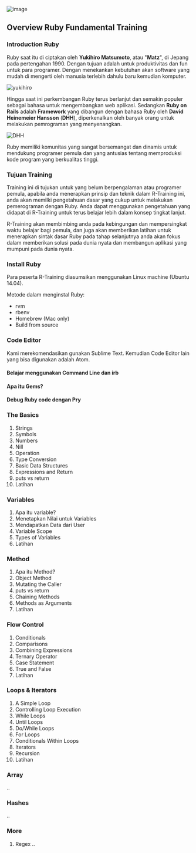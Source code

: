![image](http://res.cloudinary.com/medioxtra/image/upload/c_scale,h_340,w_700/v1493570591/hqdefault_uuru08.jpg)

## Overview Ruby Fundamental Training

### Introduction Ruby

Ruby saat itu di ciptakan oleh **Yukihiro Matsumoto**, atau "**Matz**", di Jepang pada pertengahan 1990. Dengan tujuan adalah untuk produktivitas dan fun untuk para programer. Dengan menekankan kebutuhan akan software yang mudah di mengerti oleh manusia terlebih dahulu baru kemudian komputer.

![yukihiro](http://res.cloudinary.com/medioxtra/image/upload/v1493570911/yukihiro-matsumoto_uj3nv9.jpg) 

Hingga saat ini perkembangan Ruby terus berlanjut dan semakin populer sebagai bahasa untuk mengembangkan web aplikasi. Sedangkan **Ruby on Rails** adalah **Framework** yang dibangun dengan bahasa Ruby oleh **David Heinemeier Hansson** (**DHH**), diperkenalkan oleh banyak orang untuk melakukan pemrograman yang menyenangkan.

![DHH](http://res.cloudinary.com/medioxtra/image/upload/c_scale,h_168,w_168/v1493571137/DHH_b9mdam.jpg)

Ruby memiliki komunitas yang sangat bersemangat dan dinamis untuk mendukung programer pemula dan yang antusias tentang memproduksi kode program yang berkualitas tinggi.

### Tujuan Training

Training ini di tujukan untuk yang belum berpengalaman atau programer pemula, apabila anda menerapkan prinsip dan teknik dalam R-Training ini, anda akan memilki pengetahuan dasar yang cukup untuk melakukan pemerograman dengan Ruby. Anda dapat menggunakan pengetahuan yang didapat di R-Training untuk terus belajar lebih dalam konsep tingkat lanjut. 

R-Training akan membimbing anda pada kebingungan dan mempersingkat waktu belajar bagi pemula, dan juga akan memberikan latihan untuk menerapkan sintak dasar Ruby pada tahap selanjutnya anda akan fokus dalam memberikan solusi pada dunia nyata dan membangun aplikasi yang mumpuni pada dunia nyata.

### Install Ruby

Para peserta R-Training diasumsikan menggunakan Linux machine (Ubuntu 14.04).

Metode dalam menginstal Ruby:

+ rvm
+ rbenv
+ Homebrew (Mac only)
+ Build from source

### Code Editor

Kami merekomendasikan gunakan Sublime Text. Kemudian Code Editor lain yang bisa digunakan adalah Atom.

#### Belajar menggunakan Command Line dan irb

#### Apa itu Gems?

#### Debug Ruby code dengan Pry

### The Basics

1. Strings
2. Symbols
3. Numbers
4. Nill
5. Operation
6. Type Conversion
7. Basic Data Structures
8. Expressions and Return
9. puts vs return
10. Latihan

### Variables

1. Apa itu variable?
2. Menetapkan Nilai untuk Variables
3. Mendapatkan Data dari User
4. Variable Scope
5. Types of Variables
6. Latihan

### Method

1. Apa itu Method?
2. Object Method
3. Mutating the Caller
4. puts vs return
5. Chaining Methods
6. Methods as Arguments
7. Latihan

### Flow Control

1. Conditionals
2. Comparisons
3. Combining Expressions
4. Ternary Operator
5. Case Statement
6. True and False
7. Latihan

### Loops & Iterators

1. A Simple Loop
2. Controlling Loop Execution
3. While Loops
4. Until Loops
5. Do/While Loops
6. For Loops
7. Conditionals Within Loops
8. Iterators
9. Recursion
10. Latihan

### Array

..

### Hashes

..

### More

1. Regex
..



